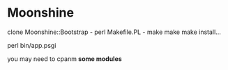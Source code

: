 # Moonshine

clone Moonshine::Bootstrap - perl Makefile.PL - make make make install...

perl bin/app.psgi

you may need to cpanm **some modules** 
